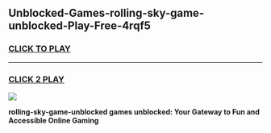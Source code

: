 
## Unblocked-Games-rolling-sky-game-unblocked-Play-Free-4rqf5
<h3>
<a href="https://premium76.site?title=rolling-sky-game-unblocked&ref=17A">CLICK TO PLAY</a></h3>
<hr>

<h3>
<a href="https://premium76.site?title=rolling-sky-game-unblocked&ref=17A">CLICK 2 PLAY</a>
  
</h3>

<a href="https://premium76.site?title=rolling-sky-game-unblocked&ref=17A"><img src="https://clearcache.store/games.png"></a>


**rolling-sky-game-unblocked games unblocked: Your Gateway to Fun and Accessible Online Gaming**
